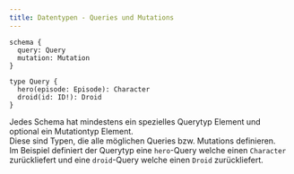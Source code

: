```yaml
---
title: Datentypen - Queries und Mutations
---
```


```
schema {
  query: Query
  mutation: Mutation
}
```

```
type Query {
  hero(episode: Episode): Character
  droid(id: ID!): Droid
}
```

Jedes Schema hat mindestens ein spezielles Querytyp Element und optional ein Mutationtyp Element.<br>
Diese sind Typen, die alle möglichen Queries bzw. Mutations definieren.<br>
Im Beispiel definiert der Querytyp eine `hero`-Query welche einen `Character` zurückliefert und eine `droid`-Query welche einen `Droid` zurückliefert.
